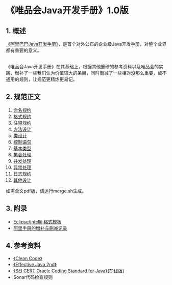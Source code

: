 # 《唯品会Java开发手册》1.0版

## 1. 概述

[《阿里巴巴Java开发手册》](https://github.com/alibaba/p3c)，是首个对外公布的企业级Java开发手册，对整个业界都有重要的意义。

<br/>
《唯品会Java开发手册》在其基础上，根据其他重磅的参考资料以及唯品会的实践，增补了一些我们认为价值较大的条目，同时删减了一些相对没那么重要，或不通用的规则，让规范更精炼更易记。


## 2. 规范正文

1. [命名规约](docs/chapter01.md)
2. [格式规约](docs/chapter02.md)
3. [注释规约](docs/chapter03.md)
4. [方法设计](docs/chapter04.md)
5. [类设计](docs/chapter05.md)
6. [控制语句](docs/chapter06.md)
7. [基本类型](docs/chapter07.md)
8. [集合处理](docs/chapter08.md)
9. [并发处理](docs/chapter09.md)
10. [异常处理](docs/chapter10.md)
11. [日志规约](docs/chapter11.md)
12. [其他设计](docs/chapter12.md)

如需全文pdf版，请运行merge.sh生成。

## 3. 附录

* [Eclipse/Intellij 格式模板](/standard/formatter)
* [阿里手册的增补与删减记录](docs/ali.md)

## 4. 参考资料

* [《Clean Code》](https://book.douban.com/subject/4199741/)
* [《Effective Java 2nd》](https://book.douban.com/subject/3360807/)
* [《SEI CERT Oracle Coding Standard for Java》(在线版)](https://www.securecoding.cert.org/confluence/display/java/SEI+CERT+Oracle+Coding+Standard+for+Java)
* Sonar代码检查规则
